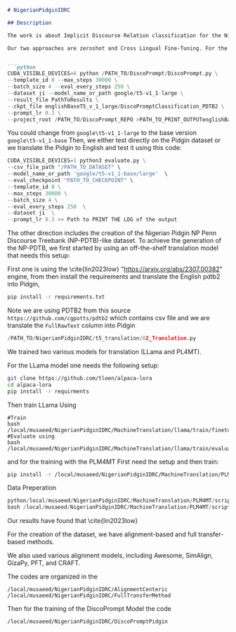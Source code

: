 ```markdown
# NigerianPidginIDRC

## Description

The work is about Implicit Discourse Relation classification for the Nigerian Pidgin language. Nigerian Pidgin is spoken by about 100 million people yet is considered a low-resource language. Our focus is on the discourse relation classification, particularly in the implicit setting.

Our two approaches are zeroshot and Cross Lingual Fine-Tuning. For the zeroshot approach, we start by training a state-of-the-art model in English using the following code:


```python
CUDA_VISIBLE_DEVICES=6 python /PATH_TO/DiscoPrompt/DiscoPrompt.py \
--template_id 0 --max_steps 30000 \
--batch_size 4 --eval_every_steps 250 \
--dataset ji --model_name_or_path google/t5-v1_1-large \
--result_file PathToResults \
--ckpt_file englishBaseT5_v_1_large/DiscoPromptClassification_PDTB2 \
--prompt_lr 0.3 \
--project_root /PATH_TO/DiscoPrompt_REPO >PATH_TO_PRINT_OUTPUTenglishBaselineT5_v_1_1large/t5V1_1LargeLog.txt
```
You could change from `google\t5-v1_1-large` to the base version `google\t5-v1_1-base`
Then, we either test directly on the Pidgin dataset or we translate the Pidgin to English and test it using this code:

```python
CUDA_VISIBLE_DEVICES=1 python3 evaluate.py \
--csv_file_path "/PATH_TO_DATASET" \
--model_name_or_path 'google/t5-v1_1-base/large'  \
--eval_checkpoint "PATH_TO_CHECKPOINT" \
--template_id 0 \
--max_steps 30000 \
--batch_size 4 \
--eval_every_steps 250  \
--dataset ji  \
--prompt_lr 0.3 >> Path to PRINT THE LOG of the output
```

The other direction includes the creation of the Nigerian Pidgin NP Penn Discourse Treebank (NP-PDTB)-like dataset. To achieve the generation of the NP-PDTB, we first started by using an off-the-shelf translation model that needs this setup:

First one is using the \cite{lin2023low} "https://arxiv.org/abs/2307.00382" engine, from  then install the requirements and translate the English pdtb2 into Pidgin, 
```bash
pip install -r requirements.txt
```

Note we are using PDTB2 from this source `https://github.com/cgpotts/pdtb2` which contains csv file and we are translate the `FullRawText` column into Pidgin

```python
/PATH_TO/NigerianPidginIDRC/t5_translation/02_Translation.py
```

We trained two various models for translation (LLama and PL4MT).

For the LLama model  one needs the following setup:

```bash
git clone https://github.com/tloen/alpaca-lora
cd alpaca-lora
pip install -r requirments
```
Then train LLama Using
```
#Train
bash /local/musaeed/NigerianPidginIDRC/MachineTranslation/llama/train/finetune.sh
#Evaluate using 
bash /local/musaeed/NigerianPidginIDRC/MachineTranslation/llama/train/evaluatte.sh
```

and for the training with the PLM4MT First need the setup and then train:

```bash
pip install -r /local/musaeed/NigerianPidginIDRC/MachineTranslation/PLM4MT/requirments.txt
```
Data Preperation
```python
python/local/musaeed/NigerianPidginIDRC/MachineTranslation/PLM4MT/scripts/python/1_dataPreperation.py
bash /local/musaeed/NigerianPidginIDRC/MachineTranslation/PLM4MT/scripts/bash/train.sh
``` 

Our results have found that \cite{lin2023low}

For the creation of the dataset, we have alignment-based and full transfer-based methods.

We also used various alignment models, including Awesome, SimAlign, GizaPy, PFT, and CRAFT.

The codes are organized in the 

```
/local/musaeed/NigerianPidginIDRC/AlignmentCenteric
/local/musaeed/NigerianPidginIDRC/FullTransferMethod
```

Then for the training of the DiscoPrompt Model the code
```
/local/musaeed/NigerianPidginIDRC/DiscoPromptPidgin
```

